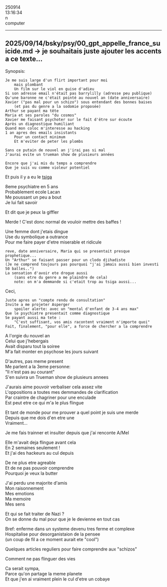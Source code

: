 250914  
13:16:34  
n  
computer  

---

2025/09/14/bsky/psy/00_gpt_appelle_france_suicide.md -> je souhaitais juste ajouter les accents a ce texte...
-

Synopsis:  

    Je me suis large d'un flirt important pour moi  
        mais plombant  
        Un film sur le viol en guise d'adieu  
    Si son adresse email n'était pas barrylilly (adresse peu publique)  
    Qu'une baronne ne c'était pointé au nouvel an (date anniversaire)  
    Xavier ("pas mal pour un schizo") sous entendant des bonnes baises  
        (et pas du genre a la sodomie proposée)  
    Arthur se payant ma tête  
    Maria et ses paroles "du cosmos"  
    Xavier me faisant psychoter sur le fait d'être sur écoute  
    Après un diagnostique humiliant  
    Quand mon coloc m'interesse au hacking  
    1 an apres des emails insistants  
        Pour un contact minimum  
        Et m'eviter de peter les plombs
        
    Sans ce putain de nouvel an j'irai pas si mal  
    J'aurai evite un trueman show de plusieurs années  

    Encore que j'ai mis du temps a comprendre  
    Que je suis vu comme violeur potentiel  

Et puis il y a eu le [tsiga](../scenes/tsiga.md)


8eme psychiatre en 5 ans  
Probablement ecole Lacan  
Me poussant un peu a bout  
Je lui fait savoir  

Et dit que je peux la giffler

Merde ! C'est donc normal de vouloir mettre des baffes !

Une femme dont j'etais dingue    
Use du symbolique a outrance  
Pour me faire payer d'etre miserable et ridicule  

    reve, date anniversaire, Maria qui se presentait presque prophetique... 
    Un "Arthur" se faisant passer pour un clodo djihadiste  
    (Je ne comprend toujours pas pourquoi "j'ai jamais aussi bien investi 50 balles..")  
    La sensation d'avoir ete drogue aussi
        (sans etre du genre a me plaindre de cela)  
        note: on m'a demmande si c'etait trop au tsiga aussi...
        
Ceci,

    Juste apres un "compte rendu de consultation"  
    Invite a me projeter Asperger  
        spoiler alerte: avec un "mental d'enfant de 3-4 ans max"  
    Que le psychiatre presentait comme diagnostique  
    Se payant aussi ma tete :  
        "C'est suffisant, vos amis racontent vraiment n'importe quoi"  
    Fait, finalement, "pour elle", a force de chercher a la comprendre  

A l'orgie du nouvel an  
Celui que j'hebergais  
Avait disparu tout la soiree  
M'a fait monter en psychose les jours suivant  

D'autres, pas meme present  
Me parlent a la 3eme personne:  
"Il n'est pas au courant"  
S'en suivra un Trueman show de plusieurs annees

J'aurais aime pouvoir verbaliser cela assez vite  
L'oppositions a toutes mes demmandes de clarification  
Par craintre de chagriner pour une enculade  
Est peut etre ce qui m'a le plus flingue  

Et tant de monde pour me prouver a quel point je suis une merde  
Depuis que me dois d'en etre une  
    Vraiment...

Je me fais trainner et insulter depuis que j'ai renconte A/Mel  

Elle m'avait deja flingue avant cela  
En 2 semaines seulement !  
Et j'ai des hackeurs au cul depuis  

De ne plus etre agreable  
Et de ne pas pouvoir comprendre  
Pourquoi je veux la butter  

J'ai perdu une majorite d'amis  
Mon raisonnement  
Mes emotions  
Ma memoire  
Mes sens  

Et qui se fait traiter de Nazi ?  
On se donne du mal pour que je le devienne en tout cas  

Bref: enferme dans un systeme devenu tres ferme et complexe  
Hospitalise pour desorganistaion de la pensee  
(un coup de fil a ce moment aurait ete "cool")

Quelques articles reguliers pour faire comprendre aux "schizos"

Comment ne pas flinguer des vies

Ca serait sympa,  
Parce qu'on partage la meme planete  
Et que j'en ai vraiment plein le cul d'etre un cobaye
